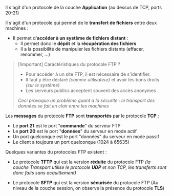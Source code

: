 Il s'agit d'un protocole de la couche **Application** (au dessus de TCP, ports 20-21)

Il s'agit d'un protocole qui permet de le **transfert de fichiers** entre deux machines : 

- Il permet d'**accéder à un système de fichiers distant** : 
	- Il permet donc le **dépôt** et la **récupération des fichiers**
	- Il a la possibilité de manipuler les fichiers distants (effacer, renommer, ...)

>[!important] Caractéristiques du protocole FTP ?
>- Pour accéder à un site FTP, il est nécessaire de s'identifier.
>- Il faut y être déclaré *(comme utilisateur)* et avoir les bons droits *(sur le système)*
>- Les serveurs publics acceptent souvent des accès anonymes
> 
> *Ceci provoque un problème quant à la sécurité : le transport des données se fait en clair entre les machines*

Les **messages** du protocole **FTP** sont **transportés** par le protocole **TCP** :

- Le **port 21** est le port "**commande**" du serveur FTP
- Le **port 20** est le port "**données**" du serveur en mode actif
- Un port quelconque est le port "données" du serveur en mode passif
- Le client a toujours un port quelconque (1024 à 65635)

Quelques variantes du protocoles FTP existent : 

- Le protocole **TFTP** qui est la version **réduite** du protocole FTP *(la couche Transport utilise le protocole **UDP** et non TCP, les transferts sont donc faits sans acquittement)*
  
- Le protocole **SFTP** qui est la version **sécurisée** du protocole FTP (Au niveau de la couche session, on observe la présence du protocole **TLS**)

